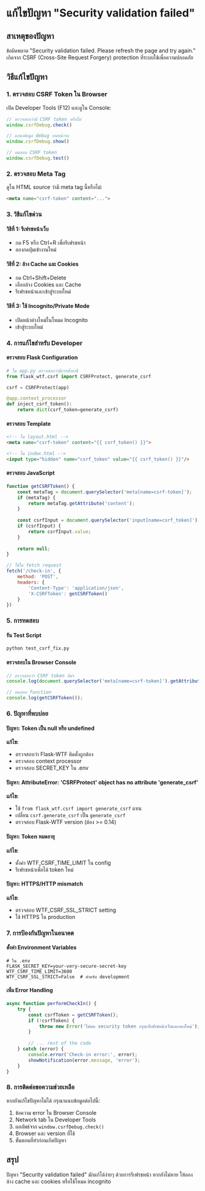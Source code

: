 # แก้ไขปัญหา "Security validation failed"

## สาเหตุของปัญหา

ข้อผิดพลาด "Security validation failed. Please refresh the page and try again." เกิดจาก CSRF (Cross-Site Request Forgery) protection ที่ระบบใช้เพื่อความปลอดภัย

## วิธีแก้ไขปัญหา

### 1. ตรวจสอบ CSRF Token ใน Browser

เปิด Developer Tools (F12) และดูใน Console:

```javascript
// ตรวจสอบว่ามี CSRF token หรือไม่
window.csrfDebug.check()

// แสดงข้อมูล debug บนหน้าจอ
window.csrfDebug.show()

// ทดสอบ CSRF token
window.csrfDebug.test()
```

### 2. ตรวจสอบ Meta Tag

ดูใน HTML source ว่ามี meta tag นี้หรือไม่:

```html
<meta name="csrf-token" content="...">
```

### 3. วิธีแก้ไขด่วน

#### วิธีที่ 1: รีเฟรชหน้าเว็บ
- กด F5 หรือ Ctrl+R เพื่อรีเฟรชหน้า
- ลองกดปุ่มเข้างานใหม่

#### วิธีที่ 2: ล้าง Cache และ Cookies
- กด Ctrl+Shift+Delete
- เลือกล้าง Cookies และ Cache
- รีเฟรชหน้าและเข้าสู่ระบบใหม่

#### วิธีที่ 3: ใช้ Incognito/Private Mode
- เปิดหน้าต่างใหม่ในโหมด Incognito
- เข้าสู่ระบบใหม่

### 4. การแก้ไขสำหรับ Developer

#### ตรวจสอบ Flask Configuration

```python
# ใน app.py ตรวจสอบว่ามีการตั้งค่านี้
from flask_wtf.csrf import CSRFProtect, generate_csrf

csrf = CSRFProtect(app)

@app.context_processor
def inject_csrf_token():
    return dict(csrf_token=generate_csrf)
```

#### ตรวจสอบ Template

```html
<!-- ใน layout.html -->
<meta name="csrf-token" content="{{ csrf_token() }}">

<!-- ใน index.html -->
<input type="hidden" name="csrf_token" value="{{ csrf_token() }}"/>
```

#### ตรวจสอบ JavaScript

```javascript
function getCSRFToken() {
    const metaTag = document.querySelector('meta[name=csrf-token]');
    if (metaTag) {
        return metaTag.getAttribute('content');
    }
    
    const csrfInput = document.querySelector('input[name=csrf_token]');
    if (csrfInput) {
        return csrfInput.value;
    }
    
    return null;
}

// ใช้ใน fetch request
fetch('/check-in', {
    method: 'POST',
    headers: {
        'Content-Type': 'application/json',
        'X-CSRFToken': getCSRFToken()
    }
})
```

### 5. การทดสอบ

#### รัน Test Script

```bash
python test_csrf_fix.py
```

#### ตรวจสอบใน Browser Console

```javascript
// ตรวจสอบว่า CSRF token มีค่า
console.log(document.querySelector('meta[name=csrf-token]').getAttribute('content'));

// ทดสอบ function
console.log(getCSRFToken());
```

### 6. ปัญหาที่พบบ่อย

#### ปัญหา: Token เป็น null หรือ undefined
**แก้ไข:**
- ตรวจสอบว่า Flask-WTF ติดตั้งถูกต้อง
- ตรวจสอบ context processor
- ตรวจสอบ SECRET_KEY ใน .env

#### ปัญหา: AttributeError: 'CSRFProtect' object has no attribute 'generate_csrf'
**แก้ไข:**
- ใช้ `from flask_wtf.csrf import generate_csrf` แทน
- เปลี่ยน `csrf.generate_csrf` เป็น `generate_csrf`
- ตรวจสอบ Flask-WTF version (ต้อง >= 0.14)

#### ปัญหา: Token หมดอายุ
**แก้ไข:**
- ตั้งค่า WTF_CSRF_TIME_LIMIT ใน config
- รีเฟรชหน้าเพื่อได้ token ใหม่

#### ปัญหา: HTTPS/HTTP mismatch
**แก้ไข:**
- ตรวจสอบ WTF_CSRF_SSL_STRICT setting
- ใช้ HTTPS ใน production

### 7. การป้องกันปัญหาในอนาคต

#### ตั้งค่า Environment Variables

```env
# ใน .env
FLASK_SECRET_KEY=your-very-secure-secret-key
WTF_CSRF_TIME_LIMIT=3600
WTF_CSRF_SSL_STRICT=False  # สำหรับ development
```

#### เพิ่ม Error Handling

```javascript
async function performCheckIn() {
    try {
        const csrfToken = getCSRFToken();
        if (!csrfToken) {
            throw new Error('ไม่พบ security token กรุณารีเฟรชหน้าเว็บและลองใหม่');
        }
        
        // ... rest of the code
    } catch (error) {
        console.error('Check-in error:', error);
        showNotification(error.message, 'error');
    }
}
```

### 8. การติดต่อขอความช่วยเหลือ

หากยังแก้ไขปัญหาไม่ได้ กรุณาแนบข้อมูลต่อไปนี้:

1. ข้อความ error ใน Browser Console
2. Network tab ใน Developer Tools
3. ผลลัพธ์จาก `window.csrfDebug.check()`
4. Browser และ version ที่ใช้
5. ขั้นตอนที่ทำก่อนเกิดปัญหา

## สรุป

ปัญหา "Security validation failed" มักแก้ได้ง่ายๆ ด้วยการรีเฟรชหน้า หากยังไม่หาย ให้ลองล้าง cache และ cookies หรือใช้โหมด incognito